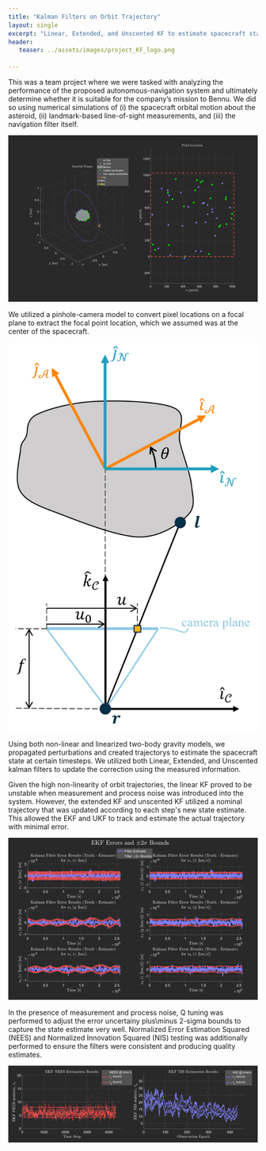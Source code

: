 ```yaml
---
title: "Kalman Filters on Orbit Trajectory"
layout: single
excerpt: "Linear, Extended, and Unscented KF to estimate spacecraft state in presence of noise"
header:
   teaser: ../assets/images/project_KF_logo.png

---
```


This was a team project where we were tasked with analyzing the performance of the proposed autonomous-navigation system and ultimately determine whether it is suitable for the company’s mission to Bennu. We did so using numerical simulations of (i) the spacecraft orbital motion about the asteroid, (ii) landmark-based line-of-sight measurements, and (iii) the navigation filter itself.

<img src="/assets/images/project_KF_validate.png" alt= "Visualization Tool for Checking Landmark Visibility">


We utilized a pinhole-camera model to convert pixel locations on a focal plane to extract the focal point location, which we assumed was at the center of the spacecraft. 

<img src="/assets/images/project_KF_camera.png" alt= "Simplified 2D pinhole camera model to represent measurement model and observation geometry">


Using both non-linear and linearized two-body gravity models, we propagated perturbations and created trajectorys to estimate the spacecraft state at certain timesteps. We utilized both Linear, Extended, and Unscented kalman filters to update the correction using the measured information. 

Given the high non-linearity of orbit trajectories, the linear KF proved to be unstable when measurement and process noise was introduced into the system. However, the extended KF and unscented KF utilized a nominal trajectory that was updated according to each step's new state estimate. This allowed the EKF and UKF to track and estimate the actual trajectory with minimal error.

<img src="/assets/images/project_KF_errors.png" alt= "EKF estimate errors when estimating Spacecraft state in presence of process and measurement noise">

In the presence of measurement and process noise, Q tuning was performed to adjust the error uncertainy plus\minus 2-sigma bounds to capture the state estimate very well. Normalized Error Estimation Squared (NEES) and Normalized Innovation Squared (NIS) testing was additionally performed to ensure the filters were consistent and producing quality estimates.

<img src="/assets/images/project_KF_NEESNIS.png" alt= "EKF NEES and NIS results. The jagged bounds of the NIS plot is due to the varying number of measurements (i.e. visible landmarks) as the asteroid rotates and as the Spacecraft orbits.">
